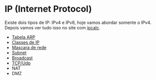 # IP (Internet Protocol)

Existe dois tipos de IP: IPv4 e IPv6, hoje vamos abordar somente o IPv4. Depois vamos ver tudo isso no site com [ipcalc](./https://jodies.de/ipcalc).

- [Tabela ARP](./tabela-arp.md)
- [Classes de IP](./classes-de-ip.md)
- [Mascara de rede](./marcada-de-rede.md)
- [Subnet](./subnet.md)
- [Broadcast](./broadcast.md)
- [TCP/Udp](./tcp-udp.md)
- NAT
- DMZ
